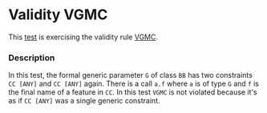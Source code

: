 # Validity VGMC

This [test](.) is exercising the validity rule [VGMC](../Readme.md).

### Description

In this test, the formal generic parameter `G` of class `BB` has two constraints `CC [ANY]` and `CC [ANY]` again. There is a call `a.f` where `a` is of type `G` and `f` is the final name of a feature in `CC`. In this test `VGMC` is not violated because it's as if `CC [ANY]` was a single generic constraint.
